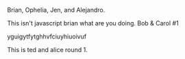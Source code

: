 Brian, Ophelia, Jen, and Alejandro.

This isn't javascript brian what are you doing. Bob & Carol #1

yguigytfytghhvfciuyhiuoivuf

This is ted and alice round 1.
